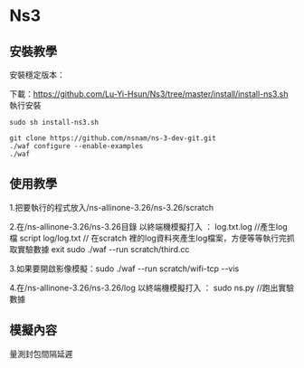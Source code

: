 # Ns3
## 安裝教學
安裝穩定版本：

下載：https://github.com/Lu-Yi-Hsun/Ns3/tree/master/install/install-ns3.sh
執行安裝
```
sudo sh install-ns3.sh
```


```
git clone https://github.com/nsnam/ns-3-dev-git.git
./waf configure --enable-examples
./waf

```

## 使用教學
1.把要執行的程式放入/ns-allinone-3.26/ns-3.26/scratch

2.在/ns-allinone-3.26/ns-3.26目錄 以終端機模擬打入 ：
log.txt.log //產生log檔
script log/log.txt // 在scratch 裡的log資料夾產生log檔案，方便等等執行完抓取實驗數據
exit
sudo ./waf --run scratch/third.cc 

3.如果要開啟影像模擬：sudo ./waf --run scratch/wifi-tcp --vis

4.在/ns-allinone-3.26/ns-3.26/log 以終端機模擬打入 ：
sudo ns.py //跑出實驗數據

## 模擬內容
量測封包間隔延遲

